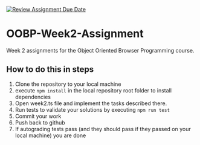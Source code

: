 [![Review Assignment Due Date](https://classroom.github.com/assets/deadline-readme-button-24ddc0f5d75046c5622901739e7c5dd533143b0c8e959d652212380cedb1ea36.svg)](https://classroom.github.com/a/XAJzESRd)
# OOBP-Week2-Assignment
Week 2 assignments for the Object Oriented Browser Programming course.

## How to do this in steps

1. Clone the repository to your local machine 
2. execute `npm install` in the local repository root folder to install dependencies
3. Open week2.ts file and implement the tasks described there.
4. Run tests to validate your solutions by executing `npm run test`
5. Commit your work
6. Push back to github
7. If autograding tests pass (and they should pass if they passed on your local machine) you are done

